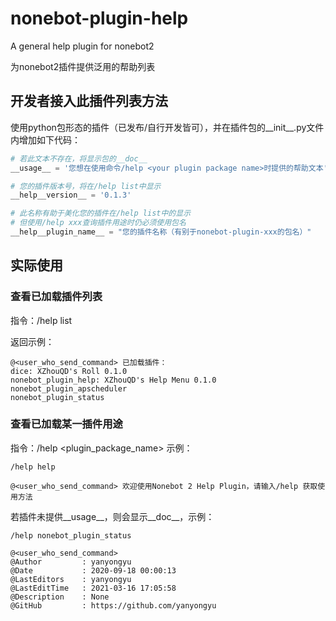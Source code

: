 # nonebot-plugin-help
A general help plugin for nonebot2

为nonebot2插件提供泛用的帮助列表

## 开发者接入此插件列表方法

使用python包形态的插件（已发布/自行开发皆可），并在插件包的__init__.py文件内增加如下代码：
```python
# 若此文本不存在，将显示包的__doc__
__usage__ = '您想在使用命令/help <your plugin package name>时提供的帮助文本'

# 您的插件版本号，将在/help list中显示
__help__version__ = '0.1.3' 

# 此名称有助于美化您的插件在/help list中的显示
# 但使用/help xxx查询插件用途时仍必须使用包名
__help__plugin_name__ = "您的插件名称（有别于nonebot-plugin-xxx的包名）" 
```

## 实际使用
### 查看已加载插件列表
指令：/help list

返回示例：
```
@<user_who_send_command> 已加载插件：
dice: XZhouQD's Roll 0.1.0
nonebot_plugin_help: XZhouQD's Help Menu 0.1.0
nonebot_plugin_apscheduler 
nonebot_plugin_status 
```

### 查看已加载某一插件用途
指令：/help <plugin_package_name>
示例：
```
/help help

@<user_who_send_command> 欢迎使用Nonebot 2 Help Plugin，请输入/help 获取使用方法
```

若插件未提供__usage__，则会显示__doc__，示例：
```
/help nonebot_plugin_status

@<user_who_send_command>
@Author         : yanyongyu
@Date           : 2020-09-18 00:00:13
@LastEditors    : yanyongyu
@LastEditTime   : 2021-03-16 17:05:58
@Description    : None
@GitHub         : https://github.com/yanyongyu
```